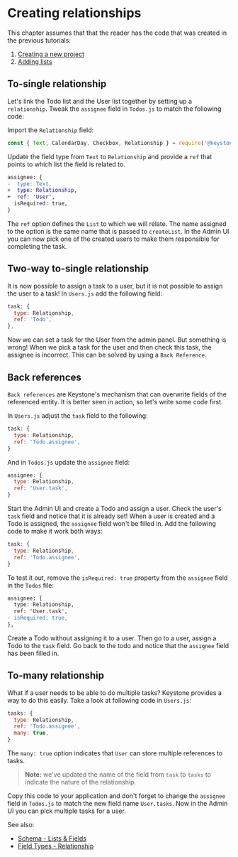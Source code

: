 <!--[meta]
section: tutorials
title: Creating relationships
order: 4
[meta]-->

# Creating relationships

This chapter assumes that that the reader has the code that was created in the
previous tutorials:

1. [Creating a new project](/docs/tutorials/new-project.md)
2. [Adding lists](/docs/tutorials/add-lists.md)

## To-single relationship

Let's link the Todo list and the User list together by setting up
a `relationship`. Tweak the `assignee` field in `Todos.js` to match the following code:

Import the `Relationship` field:

```javascript
const { Text, CalendarDay, Checkbox, Relationship } = require('@keystonejs/fields');
```

Update the field type from `Text` to `Relationship` and provide a `ref` that
points to which list the field is related to.

```diff
assignee: {
-  type: Text,
+  type: Relationship,
+  ref: 'User',
  isRequired: true,
}
```

The `ref` option defines the `List` to which we will relate. The name assigned
to the option is the same name that is passed to `createList`. In the Admin UI
you can now pick one of the created users to make them responsible for
completing the task.

## Two-way to-single relationship

It is now possible to assign a task to a user, but it is not possible to assign
the user to a task! In `Users.js` add the following field:

```javascript
task: {
  type: Relationship,
  ref: 'Todo',
},
```

Now we can set a task for the User from the admin panel. But something is wrong!
When we pick a task for the user and then check this task, the assignee is
incorrect. This can be solved by using a `Back Reference`.

## Back references

`Back references` are Keystone's mechanism that can overwrite fields of the
referenced entity. It is better seen in action, so let's write some code first.

In `Users.js` adjust the `task` field to the following:

```javascript
task: {
  type: Relationship,
  ref: 'Todo.assignee',
}
```

And in `Todos.js` update the `assignee` field:

```javascript
assignee: {
  type: Relationship,
  ref: 'User.task',
}
```

Start the Admin UI and create a Todo and assign a user. Check the user's `task`
field and notice that it is already set! When a user is created and a Todo is
assigned, the `assignee` field won't be filled in. Add the following code to
make it work both ways:

```javascript
task: {
  type: Relationship,
  ref: 'Todo.assignee',
}
```

To test it out, remove the `isRequired: true` property from the `assignee` field
in the `Todos` file:

```diff
assignee: {
  type: Relationship,
  ref: 'User.task',
- isRequired: true,
},
```

Create a Todo without assigning it to a user. Then go to a user, assign a Todo
to the `task` field. Go back to the todo and notice that the `assignee` field
has been filled in.

## To-many relationship

What if a user needs to be able to do multiple tasks? Keystone provides a way to
do this easily. Take a look at following code in `Users.js`:

```javascript
tasks: {
  type: Relationship,
  ref: 'Todo.assignee',
  many: true,
}
```

The `many: true` option indicates that `User` can store multiple references to
tasks.

> **Note:** we've updated the name of the field from `task` to `tasks` to
> indicate the nature of the relationship.

Copy this code to your application and don't forget to change the `assignee`
field in `Todos.js` to match the new field name `User.tasks`. Now in the Admin
UI you can pick multiple tasks for a user.

See also:

- [Schema - Lists & Fields](/docs/guides/schema.md)
- [Field Types - Relationship](/packages/fields/src/types/Relationship/README.md)
